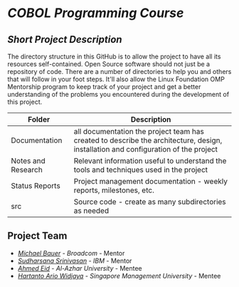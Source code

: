 # *COBOL Programming Course*
## *Short Project Description*
The directory structure in this GitHub is to allow the project to have all its resources self-contained.
Open Source software should not just be a repository of code.  There are a number of directories to help you and others that will 
follow in your foot steps.  It'll also allow the Linux Foundation OMP Mentorship program to keep track of your project and get
a better understanding of the problems you encountered during the development of this project.

| Folder | Description |
|---|---|
| Documentation |  all documentation the project team has created to describe the architecture, design, installation and configuration of the project |
| Notes and Research | Relevant information useful to understand the tools and techniques used in the project |
| Status Reports | Project management documentation - weekly reports, milestones, etc. |
| src | Source code - create as many subdirectories as needed |

## Project Team
- [*Michael Bauer*](https://github.com/MikeBauerCA) - *Broadcom* - Mentor 
- [*Sudharsana Srinivasan*](https://github.com/Sudharsana-Srinivasan) - *IBM* - Mentor
- [*Ahmed Eid*](https://github.com/ahmedEid1) - *Al-Azhar University* - Mentee
- [*Hartanto Ario Widjaya*](https://github.com/tanto259) - *Singapore Management University* - Mentee
